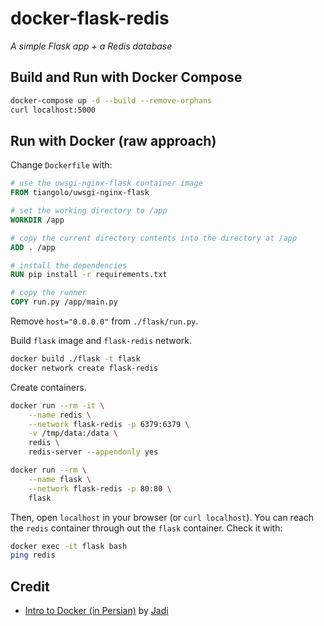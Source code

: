 # docker-flask-redis
*A simple Flask app + a Redis database*

## Build and Run with Docker Compose

```bash
docker-compose up -d --build --remove-orphans
curl localhost:5000
```

## Run with Docker (raw approach)

Change `Dockerfile` with:

```Dockerfile
# use the uwsgi-nginx-flask container image
FROM tiangolo/uwsgi-nginx-flask

# set the working directory to /app
WORKDIR /app

# copy the current directory contents into the directory at /app
ADD . /app

# install the dependencies
RUN pip install -r requirements.txt

# copy the runner
COPY run.py /app/main.py
```

Remove `host="0.0.0.0"` from `./flask/run.py`.

Build `flask` image and `flask-redis` network.

```bash
docker build ./flask -t flask
docker network create flask-redis
```

Create containers.

```bash
docker run --rm -it \
    --name redis \
    --network flask-redis -p 6379:6379 \
    -v /tmp/data:/data \
    redis \
    redis-server --appendonly yes

docker run --rm \
    --name flask \
    --network flask-redis -p 80:80 \
    flask
```

Then, open `localhost` in your browser (or `curl localhost`). You can reach the `redis` container through out the `flask` container. Check it with:

```bash
docker exec -it flask bash
ping redis
```

## Credit

- [Intro to Docker (in Persian)](https://www.youtube.com/watch?v=_jKNnHROiC0&list=PLaMA3zAw4mkQE-RDxtXZnQTb0b8KsuZ3_) by [Jadi](https://github.com/jadijadi)
